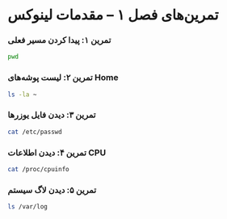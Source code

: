 # تمرین‌های فصل ۱ – مقدمات لینوکس

### تمرین ۱: پیدا کردن مسیر فعلی
```bash
pwd
```

### تمرین ۲: لیست پوشه‌های Home
```bash
ls -la ~
```

### تمرین ۳: دیدن فایل یوزرها
```bash
cat /etc/passwd
```

### تمرین ۴: دیدن اطلاعات CPU
```bash
cat /proc/cpuinfo
```

### تمرین ۵: دیدن لاگ سیستم
```bash
ls /var/log
```
